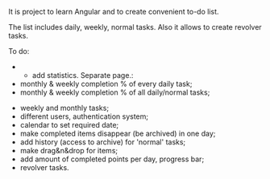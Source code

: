 It is project to learn Angular and to create convenient to-do list.

The list includes daily, weekly, normal tasks.
Also it allows to create revolver tasks.

To do:

 * - add statistics. Separate page.:
 * monthly & weekly completion % of every daily task;
 * monthly & weekly completion % of all daily/normal tasks;


- weekly and monthly tasks;
- different users, authentication system;
- calendar to set required date;
- make completed items disappear (be archived) in one day;
- add history (access to archive) for 'normal' tasks;
- make drag&n&drop for items;
- add amount of completed points per day, progress bar;
- revolver tasks.